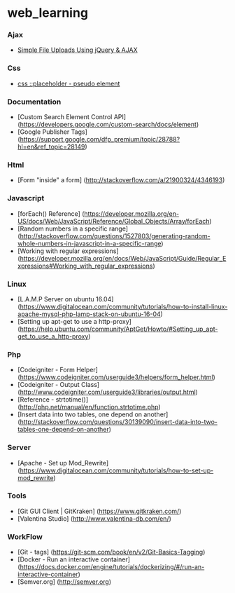 # web_learning
### Ajax
  * [Simple File Uploads Using jQuery & AJAX](https://abandon.ie/notebook/simple-file-uploads-using-jquery-ajax)

### Css
  * [css ::placeholder - pseudo element](https://css-tricks.com/almanac/selectors/p/placeholder/)
  
### Documentation
 * [Custom Search Element Control API] (https://developers.google.com/custom-search/docs/element)
 * [Google Publisher Tags] (https://support.google.com/dfp_premium/topic/28788?hl=en&ref_topic=28149)
  
### Html
 * [Form "inside" a form] (http://stackoverflow.com/a/21900324/4346193)
  
### Javascript
  * [forEach() Reference] (https://developer.mozilla.org/en-US/docs/Web/JavaScript/Reference/Global_Objects/Array/forEach)
  * [Random numbers in a specific range] (http://stackoverflow.com/questions/1527803/generating-random-whole-numbers-in-javascript-in-a-specific-range)
  * [Working with regular expressions] (https://developer.mozilla.org/en/docs/Web/JavaScript/Guide/Regular_Expressions#Working_with_regular_expressions)

### Linux
 * [L.A.M.P Server on ubuntu 16.04] (https://www.digitalocean.com/community/tutorials/how-to-install-linux-apache-mysql-php-lamp-stack-on-ubuntu-16-04)
 * [Setting up apt-get to use a http-proxy] (https://help.ubuntu.com/community/AptGet/Howto/#Setting_up_apt-get_to_use_a_http-proxy)
  
### Php
  * [Codeigniter - Form Helper] (https://www.codeigniter.com/userguide3/helpers/form_helper.html)
  * [Codeigniter - Output Class] (http://www.codeigniter.com/userguide3/libraries/output.html)
  * [Reference   - strtotime()] (http://php.net/manual/en/function.strtotime.php)
  * [Insert data into two tables, one depend on another] (http://stackoverflow.com/questions/30139090/insert-data-into-two-tables-one-depend-on-another)

### Server
 * [Apache - Set up Mod_Rewrite] (https://www.digitalocean.com/community/tutorials/how-to-set-up-mod_rewrite)
 
### Tools
 * [Git GUI Client | GitKraken] (https://www.gitkraken.com/)
 * [Valentina Studio] (http://www.valentina-db.com/en/)

### WorkFlow
 * [Git - tags] (https://git-scm.com/book/en/v2/Git-Basics-Tagging)
 * [Docker - Run an interactive container] (https://docs.docker.com/engine/tutorials/dockerizing/#/run-an-interactive-container)
 * [Semver.org] (http://semver.org)
